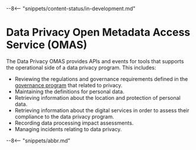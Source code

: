 <!-- SPDX-License-Identifier: CC-BY-4.0 -->
<!-- Copyright Contributors to the Egeria project. -->

--8<-- "snippets/content-status/in-development.md"

# Data Privacy Open Metadata Access Service (OMAS)

The Data Privacy OMAS provides APIs and events for tools that supports the operational side of a data privacy program.  This includes:

- Reviewing the regulations and governance requirements defined in the [governance
program](/egeria-docs/services/omas/governance-program) that related to privacy.
- Maintaining the definitions for personal data.
- Retrieving information about the location and protection of personal data.
- Retrieving information about the digital services in order to assess their compliance to the data privacy program.
- Recording data processing impact assessments.
- Managing incidents relating to data privacy.

--8<-- "snippets/abbr.md"
